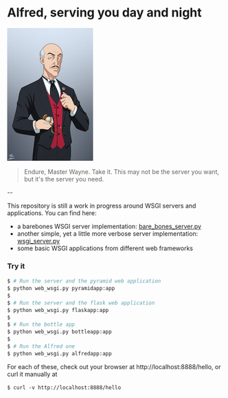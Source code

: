 # Alfred, serving you day and night

![alt text](static/alfred_pennyworth.jpg)

> Endure, Master Wayne. Take it. This may not be the server you want, but it's the server you need.

--

This repository is still a work in progress around WSGI servers and applications. You can find here:
* a barebones WSGI server implementation: [bare_bones_server.py](bare_bones_server.py)
* another simple, yet a little more verbose server implementation: [wsgi_server.py](wsgi_server.py)
* some basic WSGI applications from different web frameworks

### Try it
```bash
$ # Run the server and the pyramid web application
$ python web_wsgi.py pyramidapp:app
$
$ # Run the server and the flask web application
$ python web_wsgi.py flaskapp:app
$
$ # Run the bottle app
$ python web_wsgi.py bottleapp:app
$ 
$ # Run the Alfred one
$ python web_wsgi.py alfredapp:app
```

For each of these, check out your browser at http://localhost:8888/hello, or curl it manually at
```
$ curl -v http://localhost:8888/hello
```
